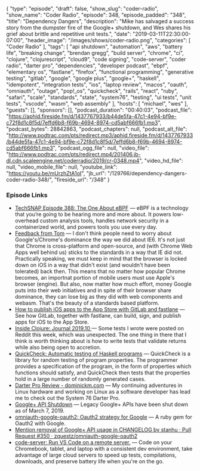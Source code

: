 {
  "type": "episode",
  "draft": false,
  "show_slug": "coder-radio",
  "show_name": "Coder Radio",
  "episode": 348,
  "episode_padded": "348",
  "title": "Dependency Dangers",
  "description": "Mike has salvaged a success story from the dumpster fire of the Google+ shutdown, and Wes shares his grief about brittle and repetitive unit tests.",
  "date": "2019-03-11T22:30:00-07:00",
  "header_image": "/images/shows/coder-radio.png",
  "categories": [
    "Coder Radio"
  ],
  "tags": [
    "api shutdown",
    "automation",
    "aws",
    "battery life",
    "breaking change",
    "brendan gregg",
    "build server",
    "chrome",
    "ci",
    "clojure",
    "clojurescript",
    "cloud9",
    "code signing",
    "code-server",
    "coder radio",
    "darter pro",
    "dependencies",
    "developer podcast",
    "ebpf",
    "elementary os",
    "fastlane",
    "firefox",
    "functional programming",
    "generative testing",
    "gitlab",
    "google",
    "google plus",
    "google+",
    "haskell",
    "idempotent",
    "integration tests",
    "ios",
    "laptop review",
    "macos",
    "oauth",
    "omniauth",
    "outage",
    "pop!_os",
    "quickcheck",
    "rails",
    "react",
    "ruby",
    "safari",
    "scale",
    "standards",
    "state",
    "system76",
    "testing",
    "ui tests",
    "unit tests",
    "vscode",
    "wasm",
    "web assembly"
  ],
  "hosts": [
    "michael",
    "wes"
  ],
  "guests": [],
  "sponsors": [],
  "podcast_duration": "00:40:03",
  "podcast_file": "https://aphid.fireside.fm/d/1437767933/b44de5fa-47c1-4e94-bf9e-c72f8d1c8f5d/7effd6b8-f69b-4694-8974-cd5abf666fb1.mp3",
  "podcast_bytes": 28842863,
  "podcast_chapters": null,
  "podcast_alt_file": "http://www.podtrac.com/pts/redirect.mp3/aphid.fireside.fm/d/1437767933/b44de5fa-47c1-4e94-bf9e-c72f8d1c8f5d/7effd6b8-f69b-4694-8974-cd5abf666fb1.mp3",
  "podcast_ogg_file": null,
  "video_file": "http://www.podtrac.com/pts/redirect.mp4/201406.jb-dl.cdn.scaleengine.net/coderradio/2019/cr-0348.mp4",
  "video_hd_file": null,
  "video_mobile_file": null,
  "youtube_link": "https://youtu.be/mUrzhZtA1oI",
  "jb_url": "/129766/dependency-dangers-coder-radio-348/",
  "fireside_url": "/348"
}


### Episode Links

  * [TechSNAP Episode 388: The One About eBPF](https://techsnap.systems/388 "TechSNAP Episode 388: The One About eBPF") — eBPF is a technology that you’re going to be hearing more and more about. It powers low-overhead custom analysis tools, handles network security in a containerized world, and powers tools you use every day. 
  * [Feedback from Tom](https://www.reddit.com/r/CoderRadio/comments/axq0qy/rusty_rubies_coder_radio_347/ei12vpf/ "Feedback from Tom") — I don't think people need to worry about Google's/Chrome's dominance the way we did about IE6. It's not just that Chrome is cross-platform and open-source, and (with Chrome Web Apps well behind us) sticks to the standards in a way that IE did not. Practically speaking, we must keep in mind that the browser is locked down on iOS in a way that didn't exist (and wouldn't have been tolerated) back then. This means that no matter how popular Chrome becomes, an importnat portion of mobile users must use Apple's browser (engine). But also, now matter how much effort, money Google puts into their web initiatives and in spite of their browser share dominance, they can lose big as they did with web components and webasm. That's the beauty of a standards based platform.
  * [How to publish iOS apps to the App Store with GitLab and fastlane](https://about.gitlab.com/2019/03/06/ios-publishing-with-gitlab-and-fastlane/ "How to publish iOS apps to the App Store with GitLab and fastlane") — See how GitLab, together with fastlane, can build, sign, and publish apps for iOS to the App Store.
  * [Inside Clojure: Journal 2019.10 ](http://insideclojure.org/2019/03/08/journal/ "Inside Clojure: Journal 2019.10 ") — Some tests I wrote were posted on Reddit this week, which was unexpected. The one thing in there that I think is worth thinking about is how to write tests that validate returns while also being open to accretion. 
  * [QuickCheck: Automatic testing of Haskell programs](http://hackage.haskell.org/package/QuickCheck "QuickCheck: Automatic testing of Haskell programs") — QuickCheck is a library for random testing of program properties. The programmer provides a specification of the program, in the form of properties which functions should satisfy, and QuickCheck then tests that the properties hold in a large number of randomly generated cases.
  * [Darter Pro Review - dominickm.com](http://dominickm.com/darter-pro-review/ "Darter Pro Review - dominickm.com") — My continuing adventures in Linux hardware and working on Linux as a software developer has lead me to check out the System 76 Darter Pro.
  * [Google+ API Shutdown](https://developers.google.com/+/api-shutdown "Google+ API Shutdown") — Legacy Google+ APIs have been shut down as of March 7, 2019.
  * [omniauth-google-oauth2: Oauth2 strategy for Google](https://github.com/zquestz/omniauth-google-oauth2 "omniauth-google-oauth2: Oauth2 strategy for Google") — A ruby gem for Oauth2 with Google.
  * [Mention removal of Google+ API usage in CHANGELOG by stanhu · Pull Request #350 · zquestz/omniauth-google-oauth2](https://github.com/zquestz/omniauth-google-oauth2/pull/350/files "Mention removal of Google+ API usage in CHANGELOG by stanhu · Pull Request #350 · zquestz/omniauth-google-oauth2")
  * [code-server: Run VS Code on a remote server.](https://github.com/codercom/code-server "code-server: Run VS Code on a remote server.") — Code on your Chromebook, tablet, and laptop with a consistent dev environment, take advantage of large cloud servers to speed up tests, compilations, downloads, and preserve battery life when you're on the go.


